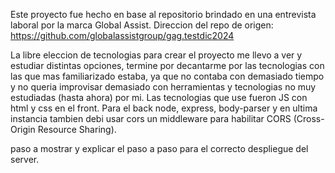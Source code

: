   Este proyecto fue hecho en base al repositorio brindado en una entrevista laboral por la marca Global Assist.
Direccion del repo de origen: https://github.com/globalassistgroup/gag.testdic2024

 
  La libre eleccion de tecnologias para crear el proyecto me llevo a ver y estudiar distintas opciones, termine por decantarme por las tecnologias con las que mas familiarizado estaba,
ya que no contaba con demasiado tiempo y no queria improvisar demasiado con herramientas y tecnologias no muy estudiadas (hasta ahora) por mi.
  Las tecnologias que use fueron JS con html y css en el front.
  Para el back node, express, body-parser y en ultima instancia tambien debi usar cors un middleware para habilitar CORS (Cross-Origin Resource Sharing).

paso a mostrar y explicar el paso a paso para el correcto despliegue del server.



